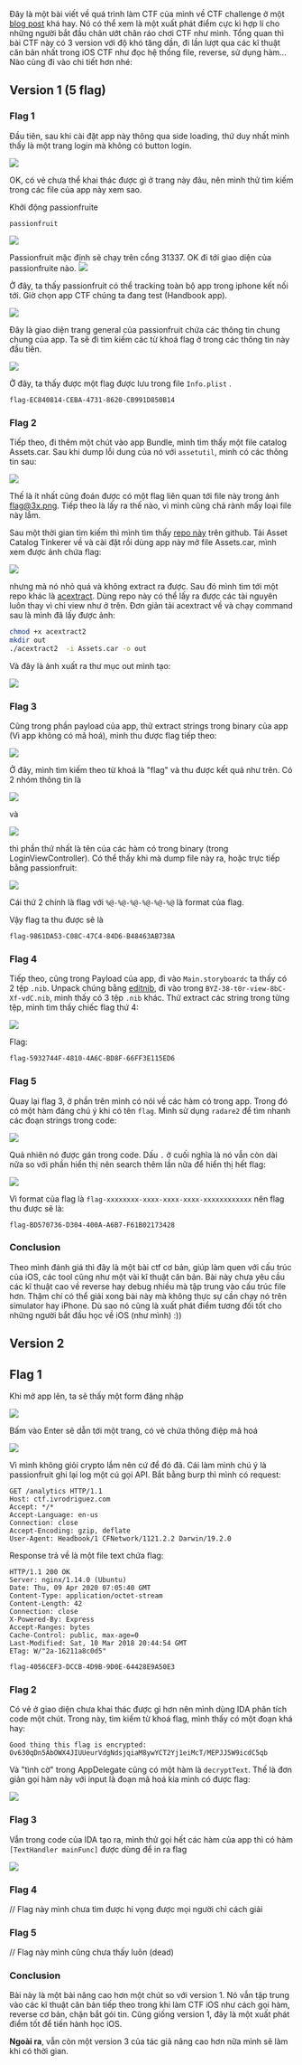 Đây là một bài viết về quá trình làm CTF của mình về CTF challenge ở một [blog post](https://ivrodriguez.com/mobile-ctf/) khá hay. Nó có thể xem là một xuất phát điểm cực kì hợp lí cho những người bắt đầu chân ướt chân ráo chơi CTF như mình. Tổng quan thì bài CTF này có 3 version với độ khó tăng dần, đi lần lượt qua các kĩ thuật căn bản nhất trong iOS CTF như đọc hệ thống file, reverse, sử dụng hàm... Nào cùng đi vào chi tiết hơn nhé:
## Version 1 (5 flag)
### Flag 1
Đầu tiên, sau khi cài đặt app này thông qua side loading, thứ duy nhất mình thấy là một trang login mà không có button login.

![](https://images.viblo.asia/3e1a6dd5-8788-4482-8c12-756bbdbdd83d.PNG)

OK, có vẻ chưa thể khai thác được gì ở trang này đâu, nên mình thử tìm kiếm trong các file của app này xem sao.

Khởi động passionfruite
```
passionfruit
```
![](https://images.viblo.asia/23247991-ab47-471e-9f04-472a6c05ad67.png)

Passionfruit  mặc định sẽ chạy trên cổng 31337. OK đi tới giao diện của passionfruite nào.
![](https://images.viblo.asia/4197fbab-f4d2-45ff-bddc-bc13b475cbeb.png)

Ở đây, ta thấy passionfruit có thể tracking toàn bộ app trong iphone kết nối tới. Giờ chọn app CTF chúng ta đang test (Handbook app).

![](https://images.viblo.asia/39bea450-cc93-4667-a7d3-7f6e0bb7ad7c.png)

Đây là giao diện trang general của passionfruit chứa các thông tin chung chung của app. Ta sẽ đi tìm kiếm các từ khoá flag ở trong các thông tin này đầu tiên.

![](https://images.viblo.asia/0c6138fe-d33d-44c7-8bbc-d2b2bd046364.png)

Ở đây, ta thấy được một flag được lưu trong file `Info.plist` .
```
flag-EC840814-CEBA-4731-8620-CB991D850B14
```

### Flag 2
Tiếp theo, đi thêm một chút vào app Bundle, mình tìm thấy một file catalog Assets.car. Sau khi dump lỗi dung của nó với `assetutil`, mình có các thông tin sau:

![](https://images.viblo.asia/df9ebcd3-ac5d-4739-9eec-d29829c46483.png)

Thế là ít nhất cũng đoán được có một flag liên quan tới file này trong ảnh flag@3x.png. Tiếp theo là lấy ra thế nào, vì mình cũng chả rành mấy loại file này lắm. 

Sau một thời gian tìm kiếm thì mình tìm thấy [repo này](https://github.com/insidegui/AssetCatalogTinkerer) trên github. Tải Asset Catalog Tinkerer về và cài đặt rồi dùng app này mở file Assets.car, mình xem được ảnh chứa flag:

![](https://images.viblo.asia/02721287-e5d6-437f-802c-5bc5f424af6f.png)

nhưng mà nó nhỏ quá và không extract ra được. Sau đó mình tìm tới một repo khác là [acextract](https://github.com/bartoszj/acextract). Dùng repo này có thể lấy ra được các tài nguyên luôn thay vì chỉ view như ở trên. Đơn giản tải acextract về và chạy command sau là mình đã lấy được ảnh:
```Bash
chmod +x acextract2
mkdir out
./acextract2  -i Assets.car -o out
```
Và đây là ảnh xuất ra thư mục out mình tạo:

![](https://images.viblo.asia/dfe6c0e4-8091-41e1-b548-3086efbdf04f.png)

### Flag 3

Cũng trong phần payload của app, thử extract strings trong binary của app (Vì app không có mã hoá), mình thu được flag tiếp theo:

![](https://images.viblo.asia/25b4bef6-0658-4e14-979f-06fff010901f.png)

Ở đây, mình tìm kiếm theo từ khoá là "flag" và thu được kết quả như trên. Có 2 nhóm thông tin là 

![](https://images.viblo.asia/c7504458-656c-42f3-b765-5e895b4c3c14.png)

và 

![](https://images.viblo.asia/88f504fc-ec56-466d-9980-9ad5cd2da9c3.png)

thì phần thứ nhất là tên của các hàm có trong binary (trong LoginViewController). Có thể thấy khi mà dump file này ra, hoặc trực tiếp bằng passionfruit:

![](https://images.viblo.asia/d3d831af-ac5d-4bcf-b8ce-ec4325d6c4fe.png)

Cái thứ 2 chính là flag với `%@-%@-%@-%@-%@-%@` là format của flag.

Vậy flag ta thu được sẽ là

```
flag-9861DA53-C08C-47C4-84D6-B48463AB738A
```

### Flag 4
Tiếp theo, cũng trong Payload của app, đi vào `Main.storyboardc` ta thấy có 2 tệp `.nib`. Unpack chúng bằng [editnib](https://github.com/szhu/editnib), đi vào trong `BYZ-38-t0r-view-8bC-Xf-vdC.nib`, mình thấy có 3 tệp `.nib` khác. Thử extract các string trong từng tệp, mình tìm thấy chiếc flag thứ 4:

![](https://images.viblo.asia/69981491-d806-4a0e-9c69-aba0ef373472.png)

Flag:
```
flag-5932744F-4810-4A6C-BD8F-66FF3E115ED6
```

### Flag 5
Quay lại flag 3, ở phần trên mình có nói về các hàm có trong app. Trong đó có một hàm đáng chú ý khi có tên `flag`.  Mình sử dụng `radare2` để tìm nhanh các đoạn strings trong code:

![](https://images.viblo.asia/a8343e04-2c91-443a-ab45-d116c7403b19.png)

Quả nhiên nó được gán trong code. Dấu `.` ở cuối nghĩa là nó vẫn còn dài nữa so với phần hiển thị nên search thêm lần nữa để hiển thị hết flag:

![](https://images.viblo.asia/68fd8ec7-004a-4969-bb81-95f4367e16ba.png)

Vì format của flag là `flag-xxxxxxxx-xxxx-xxxx-xxxx-xxxxxxxxxxxx` nên flag thu được sẽ là:

```
flag-BD570736-D304-400A-A6B7-F61B02173428
```

### Conclusion
Theo  mình đánh giá thì đây là một bài ctf cơ bản, giúp làm quen với cấu trúc của iOS, các tool cũng như một vài kĩ thuật căn bản. Bài này chưa yêu cầu các kĩ thuật cao về reverse hay debug nhiều mà tập trung vào cấu trúc file hơn. Thậm chí có thể giải xong bài này  mà không thực sự cần chạy nó trên simulator hay iPhone. Dù sao nó cũng là xuất phát điểm tương đối tốt cho những người bắt đầu học về iOS (như mình) :))

## Version 2

## Flag 1

Khi mở app lên, ta sẽ thấy một form đăng nhập

![](https://images.viblo.asia/e6c533e3-c22d-4170-b0c4-6d94cad2abfa.png)

Bấm vào Enter sẽ dẫn tới một trang, có vẻ chứa thông điệp mã hoá

![](https://images.viblo.asia/2c800966-50a1-4108-ab85-b66e78f6bcbd.png)


Vì mình không giỏi crypto lắm nên cứ để đó đã. Cái làm mình chú ý là passionfruit ghi lại log một cú gọi API. Bắt bằng burp thì mình có request:

```http
GET /analytics HTTP/1.1
Host: ctf.ivrodriguez.com
Accept: */*
Accept-Language: en-us
Connection: close
Accept-Encoding: gzip, deflate
User-Agent: Headbook/1 CFNetwork/1121.2.2 Darwin/19.2.0
```

Response trả về là một file text chứa flag:

```http
HTTP/1.1 200 OK
Server: nginx/1.14.0 (Ubuntu)
Date: Thu, 09 Apr 2020 07:05:40 GMT
Content-Type: application/octet-stream
Content-Length: 42
Connection: close
X-Powered-By: Express
Accept-Ranges: bytes
Cache-Control: public, max-age=0
Last-Modified: Sat, 10 Mar 2018 20:44:54 GMT
ETag: W/"2a-16211a8c0d5"

flag-4056CEF3-DCCB-4D9B-9D0E-64428E9A50E3
```

### Flag 2

Có vẻ ở giao diện chưa khai thác được gì hơn nên mình dùng IDA phân tích code một chút. Trong này, tìm kiếm từ khoá flag, mình thấy có một đoạn khá hay:

```
Good thing this flag is encrypted: Ov630qDn5AbOWX4JIUUeurVdgNdsjqiaM8ywYCT2Yj1eiMcT/MEPJJ5W9icdC5qb
```

Và "tình cờ" trong AppDelegate cũng có một hàm là `decryptText`. Thế là đơn giản gọi hàm này với input là đoạn mã hoá kia mình có được flag:

![](https://images.viblo.asia/f623cef4-0681-47d1-8b0f-0a1eea05ccf7.png)


### Flag 3

Vẫn trong code của IDA tạo ra, mình thử gọi hết các hàm của app thì có hàm `[TextHandler mainFunc]` được dùng để in ra flag

![](https://images.viblo.asia/8df31c8a-129f-43cd-b791-fcb56d5f768c.png)


### Flag 4

// Flag này mình chưa tìm được hi vọng được mọi người chỉ cách giải

### Flag 5

// Flag này mình cũng chưa thấy luôn (dead)

### Conclusion
Bài này là một bài nâng cao hơn một chút so với version 1. Nó vẫn tập trung vào các kĩ thuật căn bản tiếp theo trong khi làm CTF iOS như cách gọi hàm, reverse cơ bản, chặn bắt gói tin. Cũng giống version 1, đây là một xuất phát điểm tốt để tiến hành học iOS.

**Ngoài ra**, vẫn còn một version 3 của tác giả nâng cao hơn nữa mình sẽ làm khi có thời gian.